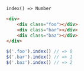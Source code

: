     index() => Number

~~~html
<div>
    <div class="foo"></div>
    <div class="bar"></div>
    <div class="baz"></div>
</div>
~~~

~~~js
$('.foo').index() // => 0
$('.bar').index() // => 1
$('.baz').index() // => 2
~~~
